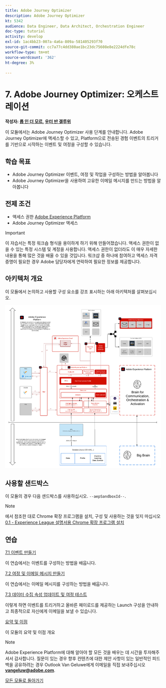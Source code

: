 ```yaml
---
title: Adobe Journey Optimizer
description: Adobe Journey Optimizer
kt: 5342
audience: Data Engineer, Data Architect, Orchestration Engineer
doc-type: tutorial
activity: develop
exl-id: 1ac4bb23-007a-4a6a-809a-581405293f70
source-git-commit: cc7a77c4dd380ae1bc23dc75608e8e2224dfe78c
workflow-type: tm+mt
source-wordcount: '362'
ht-degree: 3%

---
```


# 7. Adobe Journey Optimizer: 오케스트레이션

**작성자: [롭 인 더 모르](https://www.linkedin.com/in/ridmaur/), [우터 반 겔루위](https://www.linkedin.com/in/woutervangeluwe/)**

이 모듈에서는 Adobe Journey Optimizer 사용 단계를 안내합니다. Adobe Journey Optimizer에 액세스할 수 있고, Platform으로 전송된 경험 이벤트의 트리거를 기반으로 시작하는 이벤트 및 여정을 구성할 수 있습니다.

## 학습 목표

- Adobe Journey Optimizer 이벤트, 여정 및 작업을 구성하는 방법을 알아봅니다
- Adobe Journey Optimizer을 사용하여 고유한 이메일 메시지를 만드는 방법을 알아봅니다

## 전제 조건

- 액세스 권한 [Adobe Experience Platform](https://experience.adobe.com/platform)
- Adobe Journey Optimizer 액세스

>[!IMPORTANT]
>
>이 자습서는 특정 워크숍 형식을 용이하게 하기 위해 만들어졌습니다. 액세스 권한이 없을 수 있는 특정 시스템 및 계정을 사용합니다. 액세스 권한이 없더라도 이 매우 자세한 내용을 통해 많은 것을 배울 수 있을 것입니다. 워크샵 중 하나에 참여하고 액세스 자격 증명이 필요한 경우 Adobe 담당자에게 연락하여 필요한 정보를 제공합니다.

## 아키텍처 개요

이 모듈에서 논의하고 사용할 구성 요소를 강조 표시하는 아래 아키텍처를 살펴보십시오.

![아키텍처 개요](../../assets/images/architecturem6.png)

## 사용할 샌드박스

이 모듈의 경우 다음 샌드박스를 사용하십시오. `--aepSandboxId--`.

>[!NOTE]
>
>에서 참조한 대로 Chrome 확장 프로그램을 설치, 구성 및 사용하는 것을 잊지 마십시오 [0.1 - Experience League 설명서용 Chrome 확장 프로그램 설치](../module0/ex1.md)

## 연습

[7.1 이벤트 만들기](./ex1.md)

이 연습에서는 이벤트를 구성하는 방법을 배웁니다.

[7.2 여정 및 이메일 메시지 만들기](./ex2.md)

이 연습에서는 이메일 메시지를 구성하는 방법을 배웁니다.

[7.3 데이터 수집 속성 업데이트 및 여정 테스트](./ex3.md)

이렇게 하면 이벤트를 트리거하고 올바른 페이로드를 제공하는 Launch 구성을 안내하고 최종적으로 자신에게 이메일을 보낼 수 있습니다.

[요약 및 이점](./summary.md)

이 모듈의 요약 및 이점 개요

>[!NOTE]
>
>Adobe Experience Platform에 대해 알아야 할 모든 것을 배우는 데 시간을 투자해주셔서 감사합니다. 질문이 있는 경우 향후 컨텐츠에 대한 제안 사항이 있는 일반적인 피드백을 공유하려는 경우 Outlook Van Geluwe에게 이메일을 직접 보내주십시오 **vangeluw@adobe.com**.

[모든 모듈로 돌아가기](../../overview.md)
